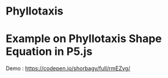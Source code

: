 # Phyllotaxis

# Example on Phyllotaxis Shape Equation in P5.js 

Demo : 
https://codepen.io/shorbagy/full/rmEZvg/
